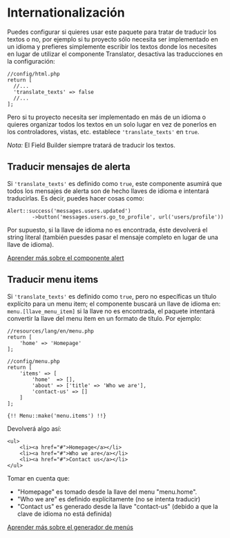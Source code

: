 # Internationalización

Puedes configurar si quieres usar este paquete para tratar de traducir los textos o no, por ejemplo si tu proyecto sólo necesita ser implementado en un idioma y prefieres simplemente escribir los textos donde los necesites en lugar de utilizar el componente Translator, desactiva las traducciones en la configuración:

```
//config/html.php
return [
  //...
  'translate_texts' => false
  //...
];
```

Pero si tu proyecto necesita ser implementado en más de un idioma o quieres organizar todos los textos en un solo lugar en vez de ponerlos en los controladores, vistas, etc. establece `'translate_texts'` en `true`.

*Nota:* El Field Builder siempre tratará de traducir los textos.

## Traducir mensajes de alerta

Si `'translate_texts'` es definido como `true`, este componente asumirá que todos los mensajes de alerta son de hecho llaves de idioma e intentará traducirlas. Es decir, puedes hacer cosas como:

```
Alert::success('messages.users.updated')
		->button('messages.users.go_to_profile', url('users/profile'))
```

Por supuesto, si la llave de idioma no es encontrada, éste devolverá el string literal (también puesdes pasar el mensaje completo en lugar de una llave de idioma).

[Aprender más sobre el componente alert](alert-messages.md)

## Traducir menu items

Si `'translate_texts'` es definido como `true`, pero no específicas un título explícito para un menu item; el componente buscará un llave de idioma en: `menu.[llave_menu_item]` si la llave no es encontrada, el paquete intentará convertir la llave del menu item en un formato de título. Por ejemplo:

```
//resources/lang/en/menu.php
return [
    'home' => 'Homepage'
];
```

```
//config/menu.php
return [
    'items' => [
        'home'  => [],
        'about' => ['title' => 'Who we are'],
        'contact-us' => []
    ]
];
```

`{!! Menu::make('menu.items') !!}`

Devolverá algo así:

```
<ul>
    <li><a href="#">Homepage</a></li>
    <li><a href="#">Who we are</a></li>
    <li><a href="#">Contact us</a></li>
</ul>
```

Tomar en cuenta que:
 
* "Homepage" es tomado desde la llave del menu "menu.home".
* "Who we are" es definido explícitamente (no se intenta traducir)
* "Contact us" es generado desde la llave "contact-us" (debido a que la clave de idioma no está definida)

[Aprender más sobre el generador de menús](menu-generator.md)